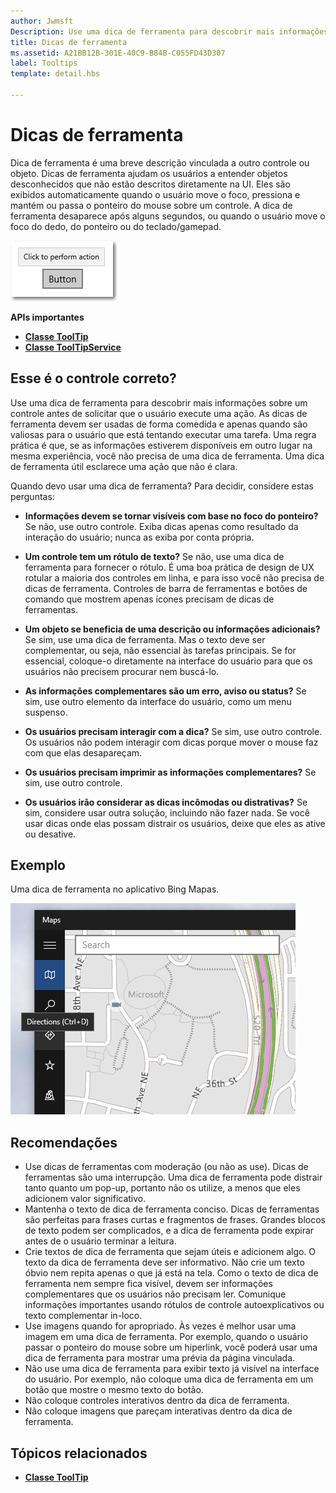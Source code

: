 ```yaml
---
author: Jwmsft
Description: Use uma dica de ferramenta para descobrir mais informações sobre um controle antes de solicitar que o usuário execute uma ação.
title: Dicas de ferramenta
ms.assetid: A21BB12B-301E-40C9-B84B-C055FD43D307
label: Tooltips
template: detail.hbs

---
```


# Dicas de ferramenta



Dica de ferramenta é uma breve descrição vinculada a outro controle ou objeto. Dicas de ferramenta ajudam os usuários a entender objetos desconhecidos que não estão descritos diretamente na UI. Eles são exibidos automaticamente quando o usuário move o foco, pressiona e mantém ou passa o ponteiro do mouse sobre um controle. A dica de ferramenta desaparece após alguns segundos, ou quando o usuário move o foco do dedo, do ponteiro ou do teclado/gamepad.

![Dica de ferramenta](images/controls/tool-tip.png)

<span class="sidebar_heading" style="font-weight: bold;">APIs importantes</span>

-   [**Classe ToolTip**](https://msdn.microsoft.com/library/windows/apps/br227608)
-   [**Classe ToolTipService**](https://msdn.microsoft.com/library/windows/apps/windows.ui.xaml.controls.tooltipservice)

## Esse é o controle correto?

Use uma dica de ferramenta para descobrir mais informações sobre um controle antes de solicitar que o usuário execute uma ação. As dicas de ferramenta devem ser usadas de forma comedida e apenas quando são valiosas para o usuário que está tentando executar uma tarefa. Uma regra prática é que, se as informações estiverem disponíveis em outro lugar na mesma experiência, você não precisa de uma dica de ferramenta. Uma dica de ferramenta útil esclarece uma ação que não é clara.

Quando devo usar uma dica de ferramenta? Para decidir, considere estas perguntas:

-   **Informações devem se tornar visíveis com base no foco do ponteiro?**
    Se não, use outro controle. Exiba dicas apenas como resultado da interação do usuário; nunca as exiba por conta própria.

-   **Um controle tem um rótulo de texto?**
    Se não, use uma dica de ferramenta para fornecer o rótulo. É uma boa prática de design de UX rotular a maioria dos controles em linha, e para isso você não precisa de dicas de ferramenta. Controles de barra de ferramentas e botões de comando que mostrem apenas ícones precisam de dicas de ferramentas.

-   **Um objeto se beneficia de uma descrição ou informações adicionais?**
    Se sim, use uma dica de ferramenta. Mas o texto deve ser complementar, ou seja, não essencial às tarefas principais. Se for essencial, coloque-o diretamente na interface do usuário para que os usuários não precisem procurar nem buscá-lo.

-   **As informações complementares são um erro, aviso ou status?**
    Se sim, use outro elemento da interface do usuário, como um menu suspenso.

-   **Os usuários precisam interagir com a dica?**
    Se sim, use outro controle. Os usuários não podem interagir com dicas porque mover o mouse faz com que elas desapareçam.

-   **Os usuários precisam imprimir as informações complementares?**
    Se sim, use outro controle.

-   **Os usuários irão considerar as dicas incômodas ou distrativas?**
    Se sim, considere usar outra solução, incluindo não fazer nada. Se você usar dicas onde elas possam distrair os usuários, deixe que eles as ative ou desative.

## Exemplo

Uma dica de ferramenta no aplicativo Bing Mapas.

![Uma dica de ferramenta no aplicativo Bing Mapas](images/control-examples/tool-tip-maps.png)

## Recomendações

-   Use dicas de ferramentas com moderação (ou não as use). Dicas de ferramentas são uma interrupção. Uma dica de ferramenta pode distrair tanto quanto um pop-up, portanto não os utilize, a menos que eles adicionem valor significativo.
-   Mantenha o texto de dica de ferramenta conciso. Dicas de ferramentas são perfeitas para frases curtas e fragmentos de frases. Grandes blocos de texto podem ser complicados, e a dica de ferramenta pode expirar antes de o usuário terminar a leitura.
-   Crie textos de dica de ferramenta que sejam úteis e adicionem algo. O texto da dica de ferramenta deve ser informativo. Não crie um texto óbvio nem repita apenas o que já está na tela. Como o texto de dica de ferramenta nem sempre fica visível, devem ser informações complementares que os usuários não precisam ler. Comunique informações importantes usando rótulos de controle autoexplicativos ou texto complementar in-loco.
-   Use imagens quando for apropriado. Às vezes é melhor usar uma imagem em uma dica de ferramenta. Por exemplo, quando o usuário passar o ponteiro do mouse sobre um hiperlink, você poderá usar uma dica de ferramenta para mostrar uma prévia da página vinculada.
-   Não use uma dica de ferramenta para exibir texto já visível na interface do usuário. Por exemplo, não coloque uma dica de ferramenta em um botão que mostre o mesmo texto do botão.
-   Não coloque controles interativos dentro da dica de ferramenta.
-   Não coloque imagens que pareçam interativas dentro da dica de ferramenta.

<span id="related_topics"></span>Tópicos relacionados
-----------------------------------------------

* [**Classe ToolTip**](https://msdn.microsoft.com/library/windows/apps/br227608)


<!--HONumber=May16_HO2-->



